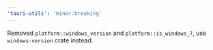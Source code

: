 ```yaml
---
'tauri-utils': 'minor:breaking'
---
```


Removed `platform::windows_version` and `platform::is_windows_7`, use `windows-version` crate instead.
